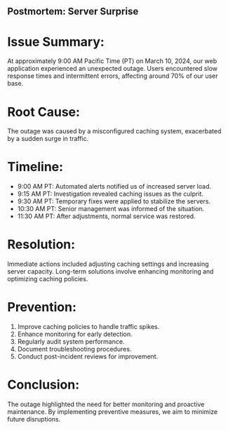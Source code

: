 ## Postmortem: Server Surprise

# Issue Summary:
At approximately 9:00 AM Pacific Time (PT) on March 10, 2024, our web application experienced an unexpected outage. Users encountered slow response times and intermittent errors, affecting around 70% of our user base.

# Root Cause:
The outage was caused by a misconfigured caching system, exacerbated by a sudden surge in traffic.

# Timeline:

- 9:00 AM PT: Automated alerts notified us of increased server load.
- 9:15 AM PT: Investigation revealed caching issues as the culprit.
- 9:30 AM PT: Temporary fixes were applied to stabilize the servers.
- 10:30 AM PT: Senior management was informed of the situation.
- 11:30 AM PT: After adjustments, normal service was restored.

# Resolution:
Immediate actions included adjusting caching settings and increasing server capacity. Long-term solutions involve enhancing monitoring and optimizing caching policies.

# Prevention:

1. Improve caching policies to handle traffic spikes.
2. Enhance monitoring for early detection.
3. Regularly audit system performance.
4. Document troubleshooting procedures.
5. Conduct post-incident reviews for improvement.

# Conclusion:
The outage highlighted the need for better monitoring and proactive maintenance. By implementing preventive measures, we aim to minimize future disruptions.
